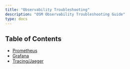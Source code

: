 ```yaml
---
title: "Observability Troubleshooting"
description: "OSM Observability Troubleshooting Guide"
type: docs
---
```


## Table of Contents
- [Prometheus](./prometheus)
- [Grafana](./grafana)
- [Tracing/Jaeger](./tracing)